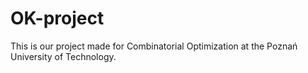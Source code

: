 # OK-project
This is our project made for Combinatorial Optimization at the Poznań University of Technology.
